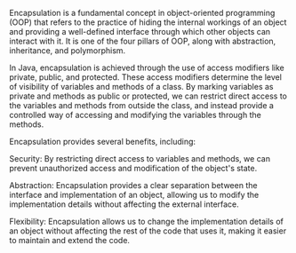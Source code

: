 Encapsulation is a fundamental concept in object-oriented programming (OOP) that refers to the practice of hiding the internal workings of an object and providing a well-defined interface through which other objects can interact with it. It is one of the four pillars of OOP, along with abstraction, inheritance, and polymorphism.

In Java, encapsulation is achieved through the use of access modifiers like private, public, and protected. These access modifiers determine the level of visibility of variables and methods of a class. By marking variables as private and methods as public or protected, we can restrict direct access to the variables and methods from outside the class, and instead provide a controlled way of accessing and modifying the variables through the methods.

Encapsulation provides several benefits, including:

Security: By restricting direct access to variables and methods, we can prevent unauthorized access and modification of the object's state.

Abstraction: Encapsulation provides a clear separation between the interface and implementation of an object, allowing us to modify the implementation details without affecting the external interface.

Flexibility: Encapsulation allows us to change the implementation details of an object without affecting the rest of the code that uses it, making it easier to maintain and extend the code.